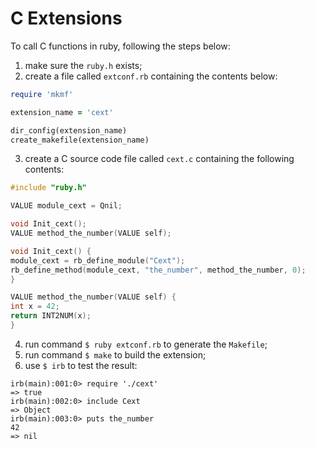 # C Extensions

To call C functions in ruby, following the steps below:

1. make sure the `ruby.h` exists;
2. create a file called `extconf.rb` containing the contents below:

  ```ruby
require 'mkmf'

extension_name = 'cext'

dir_config(extension_name)
create_makefile(extension_name)
  ```

3. create a C source code file called `cext.c` containing the following contents:

  ```c
#include "ruby.h"

VALUE module_cext = Qnil;

void Init_cext();
VALUE method_the_number(VALUE self);

void Init_cext() {
  module_cext = rb_define_module("Cext");
  rb_define_method(module_cext, "the_number", method_the_number, 0);
}

VALUE method_the_number(VALUE self) {
  int x = 42;
  return INT2NUM(x);
}
  ```

4. run command `$ ruby extconf.rb` to generate the `Makefile`;
5. run command `$ make` to build the extension;
6. use `$ irb` to test the result:

  ```console
irb(main):001:0> require './cext'
=> true
irb(main):002:0> include Cext
=> Object
irb(main):003:0> puts the_number
42
=> nil
  ```
